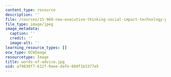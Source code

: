 ```yaml
---
content_type: resource
description: ''
file: /courses/15-960-new-executive-thinking-social-impact-technology-projects-fall-2017-spring-2018/a79830f7612f0aeedafe60df1b3377e5_words-of-advice.jpg
file_type: image/jpeg
image_metadata:
  caption: ''
  credit: ''
  image-alt: ''
learning_resource_types: []
ocw_type: OCWImage
resourcetype: Image
title: words-of-advice.jpg
uid: a79830f7-612f-0aee-dafe-60df1b3377e5
---
```

